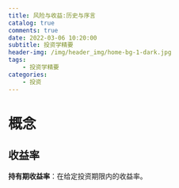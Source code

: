 ```yaml
---
title: 风险与收益:历史与序言
catalog: true
comments: true
date: 2022-03-06 10:20:00
subtitle: 投资学精要
header-img: /img/header_img/home-bg-1-dark.jpg
tags:
    - 投资学精要
categories:
    - 投资
---
```


# 概念

## 收益率

**持有期收益率**：在给定投资期限内的收益率。

